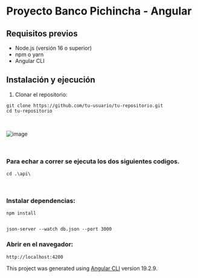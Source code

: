 # Proyecto Banco Pichincha - Angular

## Requisitos previos
- Node.js (versión 16 o superior)
- npm o yarn
- Angular CLI

## Instalación y ejecución

1. Clonar el repositorio:
```
git clone https://github.com/tu-usuario/tu-repositorio.git
cd tu-repositorio
```

<br>

![image](https://github.com/user-attachments/assets/7a93935c-b706-484b-8f4d-cb6b64f78fc2)

<br>


### Para echar a correr se ejecuta los dos siguientes codigos.

```
cd .\api\
```
<br>

### Instalar dependencias:

```
npm install
```

```

json-server --watch db.json --port 3000 

```

### Abrir en el navegador:

```
http://localhost:4200
```

This project was generated using [Angular CLI](https://github.com/angular/angular-cli) version 19.2.9.
